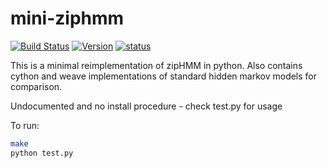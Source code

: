 # mini-ziphmm

[![Build Status](https://travis-ci.org/mailund/mini-ziphmm.svg?branch=master)](https://travis-ci.org/mailund/mini-ziphmm) 
[![Version](https://img.shields.io/pypi/v/ziphmm.svg)](https://pypi.python.org/pypi/ziphmm)
[![status](https://img.shields.io/pypi/status/ziphmm.svg)](https://pypi.python.org/pypi/ziphmm)


This is a minimal reimplementation of zipHMM in python.
Also contains cython and weave implementations of standard hidden markov models
for comparison.

Undocumented and no install procedure - check test.py for usage

To run:

```bash
make
python test.py
```
